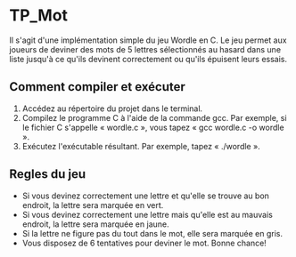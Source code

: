 # TP_Mot

Il s'agit d'une implémentation simple du jeu Wordle en C. Le jeu permet aux joueurs de deviner des mots de 5 lettres sélectionnés au hasard dans une liste jusqu'à ce qu'ils devinent correctement ou qu'ils épuisent leurs essais.

## Comment compiler et exécuter

1. Accédez au répertoire du projet dans le terminal.
2. Compilez le programme C à l'aide de la commande gcc. Par exemple, si le fichier C s'appelle « wordle.c », vous tapez « gcc wordle.c -o wordle ».
3. Exécutez l'exécutable résultant. Par exemple, tapez « ./wordle ».

## Regles du jeu

- Si vous devinez correctement une lettre et qu'elle se trouve au bon endroit, la lettre sera marquée en vert.
- Si vous devinez correctement une lettre mais qu'elle est au mauvais endroit, la lettre sera marquée en jaune.
- Si la lettre ne figure pas du tout dans le mot, elle sera marquée en gris.
- Vous disposez de 6 tentatives pour deviner le mot. Bonne chance!
